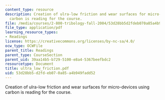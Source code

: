 ```yaml
---
content_type: resource
description: Creation of ulra-low friction and wear surfaces for micro-devices using
  carbon is reading for the course.
file: /media/courses/2-800-tribology-fall-2004/53d28bb5d2fdeb070a85a4b949fadd52_ultra_low_friction.pdf
file_type: application/pdf
learning_resource_types:
- Readings
license: https://creativecommons.org/licenses/by-nc-sa/4.0/
ocw_type: OCWFile
parent_title: Readings
parent_type: CourseSection
parent_uid: 39aa14b5-b729-5100-e8a4-5367beefbdc2
resourcetype: Document
title: ultra_low_friction.pdf
uid: 53d28bb5-d2fd-eb07-0a85-a4b949fadd52
---
```

Creation of ulra-low friction and wear surfaces for micro-devices using carbon is reading for the course.
